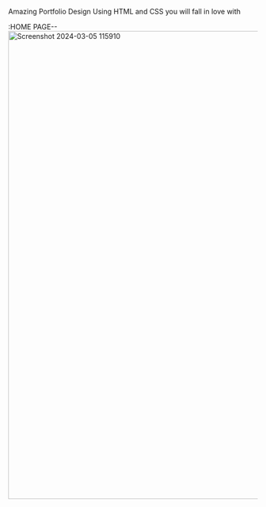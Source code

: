  Amazing Portfolio Design Using HTML and CSS you will fall in love with

 :HOME PAGE--
 <img width="944" alt="Screenshot 2024-03-05 115910" src="https://github.com/tanishashah-0607/Portfolio/assets/123662398/ac68573b-2817-4f72-b148-f886b866d008">


